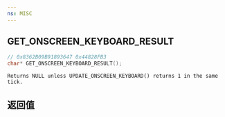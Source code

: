 ```yaml
---
ns: MISC
---
```

## GET_ONSCREEN_KEYBOARD_RESULT

```c
// 0x8362B09B91893647 0x44828FB3
char* GET_ONSCREEN_KEYBOARD_RESULT();
```

```
Returns NULL unless UPDATE_ONSCREEN_KEYBOARD() returns 1 in the same tick.  
```

## 返回值
